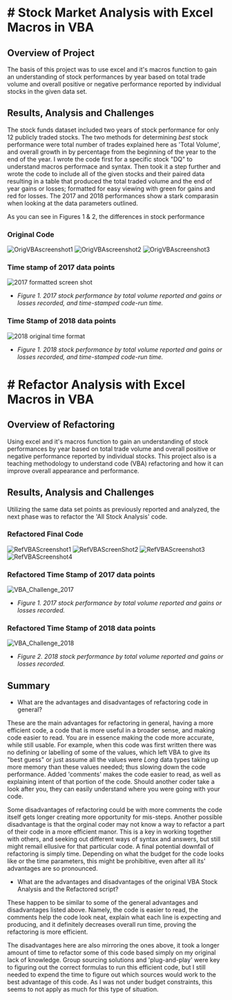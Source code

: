 # # Stock Market Analysis with Excel Macros in VBA
## Overview of Project
The basis of this project was to use excel and it's macros function to gain an understanding of stock performances by year based on total trade volume and overall positive or negative performance reported by individual stocks in the given data set.

## Results, Analysis and Challenges
The stock funds dataset included two years of stock performance for only 12 publicly traded stocks.  The two methods for determining *best* stock performance were total number of trades explained here as 'Total Volume', and overall growth in by percentage from the beginning of the year to the end of the year.  I wrote the code first for a specific stock "DQ" to understand macros performace and syntax.  Then took it a step further and wrote the code to include all of the given stocks and their paired data resulting in a table that produced the total traded volume and the end of year gains or losses; formatted for easy viewing with green for gains and red for losses.  The 2017 and 2018 performances show a stark comparasin when looking at the data parameters outlined.

As you can see in Figures 1 & 2, the differences in stock performance

### Original Code
![OrigVBAscreenshot1](https://user-images.githubusercontent.com/102183530/163726143-cedf074a-dec4-46a2-9e44-8dd701811d41.png)
![OrigVBAscreenshot2](https://user-images.githubusercontent.com/102183530/163726144-b0408ec3-b901-4cd1-a55a-20316c44dd9a.png)
![OrigVBAscreenshot3](https://user-images.githubusercontent.com/102183530/163726145-e1285b66-94c0-4e32-bf05-cf0ee59916a2.png)

### Time stamp of 2017 data points
![2017 formatted screen shot](https://user-images.githubusercontent.com/102183530/163724357-4b978172-ba34-45f5-93b3-04b5a8a10a17.png)
- *Figure 1. 2017 stock performance by total volume reported and gains or losses recorded, and time-stamped code-run time.*

### Time Stamp of 2018 data points
![2018 original time format](https://user-images.githubusercontent.com/102183530/163724390-24ec7cab-a406-4f23-8edc-0cc4f5b4d769.png)
- *Figure 1. 2018 stock performance by total volume reported and gains or losses recorded, and time-stamped code-run time.*


# # Refactor Analysis with Excel Macros in VBA
## Overview of Refactoring
Using excel and it's macros function to gain an understanding of stock performances by year based on total trade volume and overall positive or negative performance reported by individual stocks.  This project also is a teaching methodology to understand code (VBA) refactoring and how it can improve overall appearance and performance.

## Results, Analysis and Challenges
Utilizing the same data set points as previously reported and analyzed, the next phase was to refactor the 'All Stock Analysis' code.   

### Refactored Final Code
![RefVBAScreenshot1](https://user-images.githubusercontent.com/102183530/163724399-dbacdd12-a147-4130-aeac-a2380a2066ae.png)
![RefVBAScreenShot2](https://user-images.githubusercontent.com/102183530/163724404-4e47150c-127e-4936-afb3-bf6817a2e3d6.png)
![RefVBAScreenshot3](https://user-images.githubusercontent.com/102183530/163724406-d674d219-1bfb-4ec9-a7fa-5cd3dda40323.png)
![RefVBAScreenshot4](https://user-images.githubusercontent.com/102183530/163724409-a9a28664-5531-4b10-a88c-41c49b757509.png)

### Refactored Time Stamp of 2017 data points
![VBA_Challenge_2017](https://user-images.githubusercontent.com/102183530/163653581-17fb0e66-259c-4837-ae28-24e572cfd0fd.png)

- *Figure 1. 2017 stock performance by total volume reported and gains or losses recorded.*

### Refactored Time Stamp of 2018 data points
![VBA_Challenge_2018](https://user-images.githubusercontent.com/102183530/163653509-392493c0-5f2a-437e-b81d-fd23bc10f9eb.png)

- *Figure 2. 2018 stock performance by total volume reported and gains or losses recorded.*

## Summary

- What are the advantages and disadvantages of refactoring code in general?

These are the main advantages for refactoring in general, having a more efficient code, a code that is more useful in a broader sense, and making code easier to read.  You are in essence making the code more accurate, while still usable.  For example, when this code was first written there was no defining or labelling of some of the values, which left VBA to give its "best guess" or just assume all the values were *Long* data types taking up more memory than these values needed; thus slowing down the code performance.  Added 'comments' makes the code easier to read, as well as explaining intent of that portion of the code.  Should another coder take a look after you, they can easily understand where you were going with your code.  

Some disadvantages of refactoring could be with more comments the code itself gets longer creating more opportunity for mis-steps.  Another possible disadvantage is that the orginal coder may not know a way to refactor a part of their code in a more efficient manor.  This is a key in working together with others, and seeking out different ways of syntax and answers, but still might remail ellusive for that particular code.  A final potential downfall of refactoring is simply time.  Depending on what the budget for the code looks like or the time parameters, this might be prohibitive, even after all its' advantages are so pronounced.

- What are the advantages and disadvantages of the original VBA Stock Analysis and the Refactored script?

These happen to be similar to some of the general advantages and disadvantages listed above.  Namely, the code is easier to read, the comments help the code look neat, explain what each line is expecting and producing, and it definitely decreases overall run time, proving the refactoring is more efficient.

The disadvantages here are also mirroring the ones above, it took a longer amount of time to refactor some of this code based simply on my original lack of knowledge.  Group sourcing solutions and 'plug-and-play' were key to figuring out the correct formulas to run this efficient code, but I still needed to expend the time to figure out which sources would work to the best advantage of this code.  As I was not under budget constraints, this seems to not apply as much for this type of situation.

